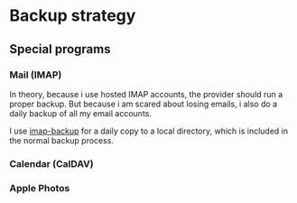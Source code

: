 # Backup strategy


## Special programs

### Mail (IMAP)

In theory, because i use hosted IMAP accounts, the provider should run a proper
backup. But because i am scared about losing emails, i also do a daily backup
of all my email accounts.

I use [imap-backup](https://github.com/joeyates/imap-backup) for a daily copy to a local directory,
which is included in the normal backup process.

### Calendar (CalDAV)

### Apple Photos

